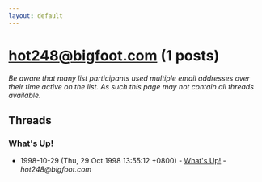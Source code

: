 ```yaml
---
layout: default
---
```


# hot248@bigfoot.com (1 posts)

_Be aware that many list participants used multiple email addresses over their time active on the list. As such this page may not contain all threads available._

## Threads

### What's Up!
+ 1998-10-29 (Thu, 29 Oct 1998 13:55:12 +0800) - [What's Up!](/archive/1998/10/29e448ddeb8b23c8b38f83a4a7bedb65222c11cd3c3c2bc8c93096dee8d8fa72) - _hot248@bigfoot.com_

